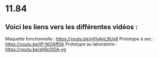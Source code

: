 # 11.84

## Voici les liens vers les différentes vidéos :

Maquette fonctionnelle : https://youtu.be/yh1yAnL9Un8
Prototype à sec : https://youtu.be/tP-Nl2Aff0A
Prototype au laboratoire : https://youtu.be/shRc0ISA-vg
